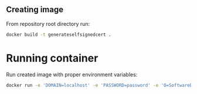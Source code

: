 ## Creating image
From repository root directory run:
``` bash
docker build -t generateselfsignedcert .
```

# Running container
Run created image with proper environment variables:
``` bash
docker run -e 'DOMAIN=localhost' -e 'PASSWORD=password' -e 'O=SoftwareDeveloper.Blog' -e 'C=PL' -e 'ST=Sanok' -e 'L=Posada' -e 'OU=IT' generateselfsignedcert 
```
